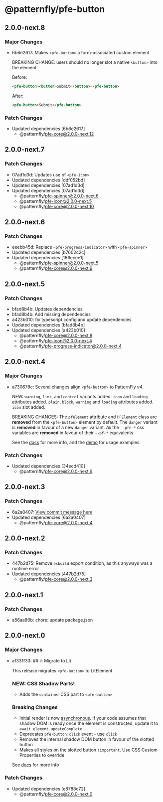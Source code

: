 # @patternfly/pfe-button

## 2.0.0-next.8

### Major Changes

- 6b6e2617: Makes `<pfe-button>` a form-associated custom element

  BREAKING CHANGE:
  users should no longer slot a native `<button>` into the element

  Before:

  ```html
  <pfe-button><button>Submit</button></pfe-button>
  ```

  After:

  ```html
  <pfe-button>Submit</pfe-button>
  ```

### Patch Changes

- Updated dependencies [6b6e2617]
  - @patternfly/pfe-core@2.0.0-next.12

## 2.0.0-next.7

### Patch Changes

- 07ad1d3d: Updates use of `<pfe-icon>`
- Updated dependencies [ddf052bd]
- Updated dependencies [07ad1d3d]
- Updated dependencies [07ad1d3d]
  - @patternfly/pfe-spinner@2.0.0-next.6
  - @patternfly/pfe-icon@2.0.0-next.5
  - @patternfly/pfe-core@2.0.0-next.10

## 2.0.0-next.6

### Patch Changes

- eeebb45d: Replace `<pfe-progress-indicator>` with `<pfe-spinner>`
- Updated dependencies [b7602c2c]
- Updated dependencies [166ecee1]
  - @patternfly/pfe-spinner@2.0.0-next.5
  - @patternfly/pfe-core@2.0.0-next.9

## 2.0.0-next.5

### Patch Changes

- bfad8b4b: Updates dependencies
- bfad8b4b: Add missing dependencies
- a423b010: fix typescript config and update dependencies
- Updated dependencies [bfad8b4b]
- Updated dependencies [a423b010]
  - @patternfly/pfe-core@2.0.0-next.8
  - @patternfly/pfe-icon@2.0.0-next.4
  - @patternfly/pfe-progress-indicator@2.0.0-next.4

## 2.0.0-next.4

### Major Changes

- a730678c: Several changes align `<pfe-button>` to [PatternFly v4](https://patternfly.org/components/button).

  NEW:
  `warning`, `link`, and `control` variants added.
  `icon` and `loading` attributes added.
  `plain`, `block`, `warning` and `loading` attributes added.
  `icon` slot added.

  BREAKING CHANGES:
  The `pfelement` attribute and `PFElement` class are **removed** from the `<pfe-button>` element by default.
  The `danger` variant is **removed** in favour of a new `danger` variant.
  _All_ the `--pfe-*` css variables are **removed** in favour of their `--pf-*` equivalents.

  See the [docs](https://patternflyelements.org/components/button) for more info,
  and the [demo](https://patternflyelements.org/components/button/demo) for usage examples.

### Patch Changes

- Updated dependencies [34ecd410]
  - @patternfly/pfe-core@2.0.0-next.6

## 2.0.0-next.3

### Patch Changes

- 6a2a0407: [View commit message here](https://gist.github.com/heyMP/200fc0b840690541475923facba393ab)
- Updated dependencies [6a2a0407]
  - @patternfly/pfe-core@2.0.0-next.4

## 2.0.0-next.2

### Patch Changes

- 447b2d75: Remove `esbuild` export condition, as this anyways was a runtime error
- Updated dependencies [447b2d75]
  - @patternfly/pfe-core@2.0.0-next.3

## 2.0.0-next.1

### Patch Changes

- a56aa80b: chore: update package.json

## 2.0.0-next.0

### Major Changes

- af331f33: ## 🔥 Migrate to Lit

  This release migrates `<pfe-button>` to LitElement.

  ### NEW: CSS Shadow Parts!

  - Adds the `container` CSS part to `<pfe-button>`

  ### Breaking Changes

  - Initial render is now [asynchronous](https://lit.dev/docs/components/lifecycle/#reactive-update-cycle).
    If your code assumes that shadow DOM is ready once the element is constructed, update it to `await element.updateComplete`
  - Deprecates `pfe-button:click` event - use `click`
  - Removes the internal shadow DOM button in favour of the slotted button
  - Makes all styles on the slotted button `!important`. Use CSS Custom Properties to override

  See [docs](https://patternflyelements.org/components/button/) for more info

### Patch Changes

- Updated dependencies [e8788c72]
  - @patternfly/pfe-core@2.0.0-next.0
